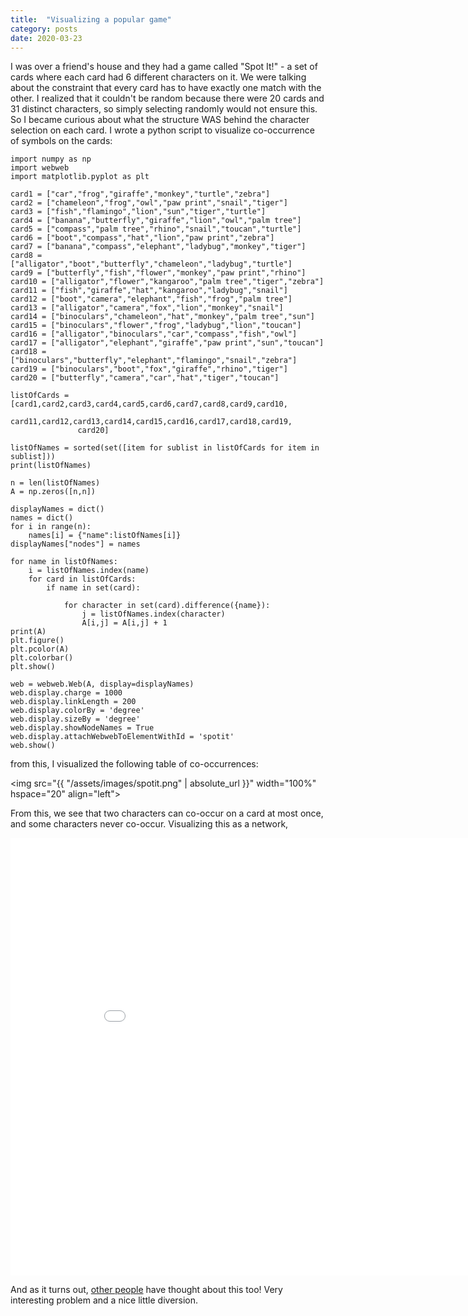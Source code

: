 ```yaml
---
title:  "Visualizing a popular game"
category: posts
date: 2020-03-23
---
```


I was over a friend's house and they had a game called "Spot It!" - a set of cards where each card had 6 different characters on it. We were talking about the constraint that every card has to have exactly one match with the other. I realized that it couldn't be random because there were 20 cards and 31 distinct characters, so simply selecting randomly would not ensure this. So I became curious about what the structure WAS behind the character selection on each card. I wrote a python script to visualize co-occurrence of symbols on the cards:

    import numpy as np
    import webweb
    import matplotlib.pyplot as plt

    card1 = ["car","frog","giraffe","monkey","turtle","zebra"]
    card2 = ["chameleon","frog","owl","paw print","snail","tiger"]
    card3 = ["fish","flamingo","lion","sun","tiger","turtle"]
    card4 = ["banana","butterfly","giraffe","lion","owl","palm tree"]
    card5 = ["compass","palm tree","rhino","snail","toucan","turtle"]
    card6 = ["boot","compass","hat","lion","paw print","zebra"]
    card7 = ["banana","compass","elephant","ladybug","monkey","tiger"]
    card8 = ["alligator","boot","butterfly","chameleon","ladybug","turtle"]
    card9 = ["butterfly","fish","flower","monkey","paw print","rhino"]
    card10 = ["alligator","flower","kangaroo","palm tree","tiger","zebra"]
    card11 = ["fish","giraffe","hat","kangaroo","ladybug","snail"]
    card12 = ["boot","camera","elephant","fish","frog","palm tree"]
    card13 = ["alligator","camera","fox","lion","monkey","snail"]
    card14 = ["binoculars","chameleon","hat","monkey","palm tree","sun"]
    card15 = ["binoculars","flower","frog","ladybug","lion","toucan"]
    card16 = ["alligator","binoculars","car","compass","fish","owl"]
    card17 = ["alligator","elephant","giraffe","paw print","sun","toucan"]
    card18 = ["binoculars","butterfly","elephant","flamingo","snail","zebra"]
    card19 = ["binoculars","boot","fox","giraffe","rhino","tiger"]
    card20 = ["butterfly","camera","car","hat","tiger","toucan"]

    listOfCards = [card1,card2,card3,card4,card5,card6,card7,card8,card9,card10,
                   card11,card12,card13,card14,card15,card16,card17,card18,card19,
                   card20]

    listOfNames = sorted(set([item for sublist in listOfCards for item in sublist]))
    print(listOfNames)

    n = len(listOfNames)
    A = np.zeros([n,n])

    displayNames = dict()
    names = dict()
    for i in range(n):
        names[i] = {"name":listOfNames[i]}
    displayNames["nodes"] = names

    for name in listOfNames:
        i = listOfNames.index(name)
        for card in listOfCards:
            if name in set(card):

                for character in set(card).difference({name}):
                    j = listOfNames.index(character)
                    A[i,j] = A[i,j] + 1
    print(A)
    plt.figure()
    plt.pcolor(A)
    plt.colorbar()
    plt.show()

    web = webweb.Web(A, display=displayNames)
    web.display.charge = 1000
    web.display.linkLength = 200
    web.display.colorBy = 'degree'
    web.display.sizeBy = 'degree'
    web.display.showNodeNames = True
    web.display.attachWebwebToElementWithId = 'spotit'
    web.show()

from this, I visualized the following table of co-occurrences:

<img src="{{ "/assets/images/spotit.png" | absolute_url }}" width="100%" hspace="20" align="left">

From this, we see that two characters can co-occur on a card at most once, and some characters never co-occur. Visualizing this as a network,

<iframe src="/portfolio/spotit.html" frameborder="0" scrolling="no" width="900" height="700"></iframe>

And as it turns out, [other people](https://www.smithsonianmag.com/science-nature/math-card-game-spot-it-180970873/) have thought about this too! Very interesting problem and a nice little diversion.
